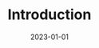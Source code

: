 ---
title: "Introduction"
description: Ballerina Language Introduction
date : 2023-01-01
weight : 16
bookCollapseSection : true
---